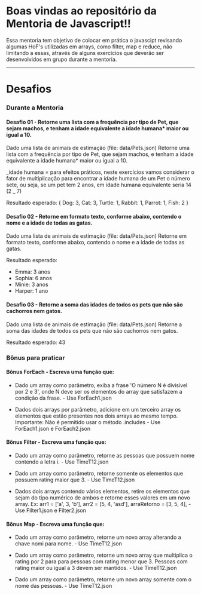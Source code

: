 # Boas vindas ao repositório da Mentoria de Javascript!!

Essa mentoria tem objetivo de colocar em prática o javascipt revisando algumas HoF's utilizadas em arrays, como filter, map e reduce, não limitando a essas, através de alguns exercícios que deverão ser desenvolvidos em grupo durante a mentoria.

---

# Desafios

### Durante a Mentoria

#### Desafio 01 - Retorne uma lista com a frequência por tipo de Pet, que sejam machos, e tenham a idade equivalente a idade humana\* maior ou igual a 10.

Dado uma lista de animais de estimação (file: data/Pets.json)
Retorne uma lista com a frequência por tipo de Pet, que sejam machos, e tenham a idade equivalente a idade humana\* maior ou igual a 10.

_idade humana = para efeitos práticos, neste exercícios vamos considerar o fator de multiplicação para encontrar a idade humana de um Pet o número sete, ou seja, se um pet tem 2 anos, em idade humana equivalente seria 14 (2 _ 7)

Resultado esperado:
{ Dog: 3, Cat: 3, Turtle: 1, Rabbit: 1, Parrot: 1, Fish: 2 }

#### Desafio 02 - Retorne em formato texto, conforme abaixo, contendo o nome e a idade de todas as gatas.

Dado uma lista de animais de estimação (file: data/Pets.json)
Retorne em formato texto, conforme abaixo, contendo o nome e a idade de todas as gatas.

Resultado esperado:

- Emma: 3 anos
- Sophia: 6 anos
- Minie: 3 anos
- Harper: 1 ano

#### Desafio 03 - Retorne a soma das idades de todos os pets que não são cachorros nem gatos.

Dado uma lista de animais de estimação (file: data/Pets.json)
Retorne a soma das idades de todos os pets que não são cachorros nem gatos.

Resultado esperado:
43

### Bônus para praticar

#### Bônus ForEach - Escreva uma função que:

- Dado um array como parâmetro, exiba a frase 'O número N é divisível por 2 e 3', onde N deve ser os elementos do array que satisfazem a condição da frase. - Use ForEach1.json

- Dados dois arrays por parâmetro, adicione em um terceiro array os elementos que estão presentes nos dois arrays ao mesmo tempo. Importante: Não é permitido usar o método .includes - Use ForEach1.json e ForEach2.json

#### Bônus Filter - Escreva uma função que:

- Dado um array como parâmetro, retorne as pessoas que possuem nome contendo a letra i. - Use TimeT12.json

- Dado um array como parâmetro, retorne somente os elementos que possuem rating maior que 3. - Use TimeT12.json

- Dados dois arrays contendo vários elementos, retire os elementos que sejam do tipo numérico de ambos e retorne esses valores em um novo array. Ex: arr1 = ['a', 3, 'b'], arr2 = [5, 4, 'asd'], arraRetorno = [3, 5, 4], - Use Filter1.json e Filter2.json

#### Bônus Map - Escreva uma função que:

- Dado um array como parâmetro, retorne um novo array alterando a chave nomi para nome. - Use TimeT12.json

- Dado um array como parâmetro, retorne um novo array que multiplica o rating por 2 para para pessoas com rating menor que 3. Pessoas com rating maior ou igual a 3 devem ser mantidos. - Use TimeT12.json

- Dado um array como parâmetro, retorne um novo array somente com o nome das pessoas. - Use TimeT12.json
